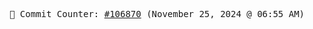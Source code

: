 <p align="center">
    <samp>
        📮 Commit Counter: <a href="https://github.com/Javascript-void0/Javascript-void0/commits/main">#106870</a> (November 25, 2024 @ 06:55 AM)
    </samp>
</p>